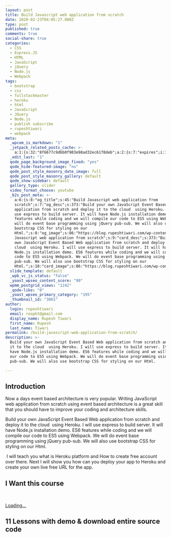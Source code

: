 ```yaml
---
layout: post
title: Build Javascript web application from scratch
date: 2020-02-23T04:05:27.000Z
type: post
published: true
comments: true
social-share: true
categories:
  - CSS
  - Express.JS
  - HTML
  - JavaScript
  - jQuery
  - Node.js
  - Webpack
tags:
  - bootstrap
  - css
  - fullstackmaster
  - heroku
  - html
  - JavaScript
  - JQuery
  - Node.js
  - publish subscribe
  - rupeshtiwari
  - webpack
meta:
  _wpcom_is_markdown: "1"
  _jetpack_related_posts_cache: >-
    a:1:{s:32:"8f6677c9d6b0f903e98ad32ec61f8deb";a:2:{s:7:"expires";i:1594764271;s:7:"payload";a:3:{i:0;a:1:{s:2:"id";i:2254;}i:1;a:1:{s:2:"id";i:3465;}i:2;a:1:{s:2:"id";i:2881;}}}}
  _edit_last: "1"
  qode_page_background_image_fixed: "yes"
  qode_hide-featured-image: "no"
  qode_post_style_masonry_date_image: full
  qode_post_style_masonry_gallery: default
  qode_show-sidebar: default
  gallery_type: slider
  video_format_choose: youtube
  _b2s_post_meta: >-
    a:6:{s:8:"og_title";s:45:"Build Javascript web application from
    scratch";s:7:"og_desc";s:373:"Build your own JavaScript Event Based Web
    application from scratch and deploy it to the cloud  using Heroku. I will
    use express to build server. It will have Node.js installation demo. ES6
    features while coding and we will compile our code to ES5 using Webpack. We
    will do event base programming using jQuery pub-sub. We will also use
    bootstrap CSS for styling on our
    Html.";s:8:"og_image";s:86:"https://blog.rupeshtiwari.com/wp-content/uploads/2020/02/build-js-app-from-scratch.png";s:10:"card_title";s:45:"Build
    Javascript web application from scratch";s:9:"card_desc";s:373:"Build your
    own JavaScript Event Based Web application from scratch and deploy it to the
    cloud  using Heroku. I will use express to build server. It will have
    Node.js installation demo. ES6 features while coding and we will compile our
    code to ES5 using Webpack. We will do event base programming using jQuery
    pub-sub. We will also use bootstrap CSS for styling on our
    Html.";s:10:"card_image";s:86:"https://blog.rupeshtiwari.com/wp-content/uploads/2020/02/build-js-app-from-scratch.png";}
  slide_template: default
  _wpb_vc_js_status: "false"
  _yoast_wpseo_content_score: "90"
  wpmm_postgrid_views: "1242"
  _qode-like: "0"
  _yoast_wpseo_primary_category: "195"
  _thumbnail_id: "3061"
author:
  login: rupeshtiwari
  email: roopkt@gmail.com
  display_name: Rupesh Tiwari
  first_name: Rupesh
  last_name: Tiwari
permalink: /build-javascript-web-application-from-scratch/
description: >-
  Build your own JavaScript Event Based Web application from scratch and deploy
  it to the cloud  using Heroku. I will use express to build server. It will
  have Node.js installation demo. ES6 features while coding and we will compile
  our code to ES5 using Webpack. We will do event base programming using jQuery
  pub-sub. We will also use bootstrap CSS for styling on our Html.

---
```


<p><!-- wp:heading --></p>
<h2>Introduction</h2>
<p><!-- /wp:heading --></p>
<p><!-- wp:paragraph --></p>
<p>Now a days event based architecture is very popular. Writing JavaScript web application from scratch using event based architecture is a great skill that you should have to improve your coding and architecture skills. </p>
<p><!-- /wp:paragraph --></p>
<p><!-- wp:paragraph --></p>
<p>Build your own JavaScript Event Based Web application from scratch and deploy it to the cloud &nbsp;using Heroku. I will use express to build server. It will have Node.js installation demo. ES6 features while coding and we will compile our code to ES5 using Webpack. We will do event base programming using jQuery pub-sub. We will also use bootstrap CSS for styling on our Html.</p>
<p><!-- /wp:paragraph --></p>
<p><!-- wp:paragraph --></p>
<p>&nbsp;I will teach you what is Heroku platform and How to create free account over there. Next I will show you how can you deploy your app to Heroku and create your own live free URL for the app.&nbsp;</p>
<p><!-- /wp:paragraph --></p>
<p><!-- wp:heading --></p>
<h2>I Want this course</h2>
<p><!-- /wp:heading --></p>
<p><!-- wp:html --><br />
<script src="https://gumroad.com/js/gumroad-embed.js"></script></p>
<div class="gumroad-product-embed" data-gumroad-product-id="rxCXu"><a href="https://gumroad.com/l/rxCXu">Loading...</a></div>
<p><!-- /wp:html --></p>
<p><!-- wp:paragraph --></p>
<p><!-- /wp:paragraph --></p>
<p><!-- wp:heading --></p>
<h2>11 Lessons with demo &amp; download entire source code</h2>
<p><!-- /wp:heading --></p>
<p><!-- wp:image {"id":3050,"sizeSlug":"large"} --></p>
<figure class="wp-block-image size-large"><img src="{{ site.baseurl }}/assets/2020/02/image.png?fit=661%2C1024&amp;ssl=1" alt="" class="wp-image-3050" /></figure>
<p><!-- /wp:image --></p>

